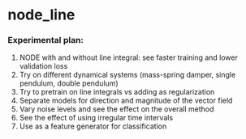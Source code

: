 # node_line


### Experimental plan:
1. NODE with and without line integral: see faster training and lower validation loss
2. Try on different dynamical systems (mass-spring damper, single pendulum, double pendulum)
3. Try to pretrain on line integrals vs adding as regularization
4. Separate models for direction and magnitude of the vector field
5. Vary noise levels and see the effect on the overall method
6. See the effect of using irregular time intervals
7. Use as a feature generator for classification

